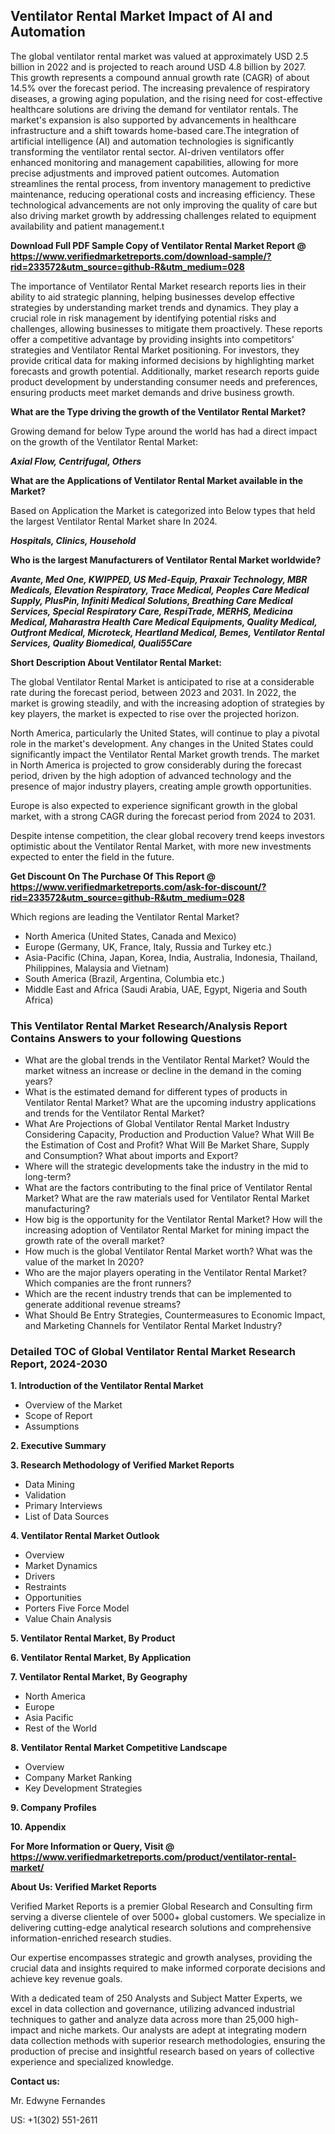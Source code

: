 <h2>Ventilator Rental Market Impact of AI and Automation</h2>The global ventilator rental market was valued at approximately USD 2.5 billion in 2022 and is projected to reach around USD 4.8 billion by 2027. This growth represents a compound annual growth rate (CAGR) of about 14.5% over the forecast period. The increasing prevalence of respiratory diseases, a growing aging population, and the rising need for cost-effective healthcare solutions are driving the demand for ventilator rentals. The market's expansion is also supported by advancements in healthcare infrastructure and a shift towards home-based care.The integration of artificial intelligence (AI) and automation technologies is significantly transforming the ventilator rental sector. AI-driven ventilators offer enhanced monitoring and management capabilities, allowing for more precise adjustments and improved patient outcomes. Automation streamlines the rental process, from inventory management to predictive maintenance, reducing operational costs and increasing efficiency. These technological advancements are not only improving the quality of care but also driving market growth by addressing challenges related to equipment availability and patient management.t</p><p id="" class=""><strong>Download Full PDF Sample Copy of Ventilator Rental Market Report @ <a href="https://www.verifiedmarketreports.com/download-sample/?rid=233572&utm_source=github-R&utm_medium=028" target="_blank">https://www.verifiedmarketreports.com/download-sample/?rid=233572&utm_source=github-R&utm_medium=028</a></strong></p><p>The importance of&nbsp;Ventilator Rental Market research reports lies in their ability to aid strategic planning, helping businesses develop effective strategies by understanding market trends and dynamics. They play a crucial role in risk management by identifying potential risks and challenges, allowing businesses to mitigate them proactively. These reports offer a competitive advantage by providing insights into competitors' strategies and Ventilator Rental Market positioning. For investors, they provide critical data for making informed decisions by highlighting market forecasts and growth potential. Additionally, market research reports guide product development by understanding consumer needs and preferences, ensuring products meet market demands and drive business growth.</p><p><strong>What are the&nbsp;Type driving the growth of the Ventilator Rental Market?</strong></p><p id="" class="">Growing demand for below Type around the world has had a direct impact on the growth of the Ventilator Rental Market:</p><em><strong>Axial Flow, Centrifugal, Others</strong></em></p><strong>What are the&nbsp;Applications&nbsp;of Ventilator Rental Market available in the Market?</strong></p><p id="" class="">Based on Application the Market is categorized into Below types that held the largest Ventilator Rental Market share In 2024.</p><em><strong>Hospitals, Clinics, Household</strong></em></p><strong>Who is the largest Manufacturers of Ventilator Rental Market worldwide?</strong></p><p><em><strong>Avante, Med One, KWIPPED, US Med-Equip, Praxair Technology, MBR Medicals, Elevation Respiratory, Trace Medical, Peoples Care Medical Supply, PlusPin, Infiniti Medical Solutions, Breathing Care Medical Services, Special Respiratory Care, RespiTrade, MERHS, Medicina Medical, Maharastra Health Care Medical Equipments, Quality Medical, Outfront Medical, Microteck, Heartland Medical, Bemes, Ventilator Rental Services, Quality Biomedical, Quali55Care</strong></em></p><p id="" class=""><strong>Short Description About Ventilator Rental Market:</strong></p><p>The global Ventilator Rental Market is anticipated to rise at a considerable rate during the forecast period, between 2023 and 2031. In 2022, the market is growing steadily, and with the increasing adoption of strategies by key players, the market is expected to rise over the projected horizon.</p><p>North America, particularly the United States, will continue to play a pivotal role in the market's development. Any changes in the United States could significantly impact the Ventilator Rental Market growth trends. The market in North America is projected to grow considerably during the forecast period, driven by the high adoption of advanced technology and the presence of major industry players, creating ample growth opportunities.</p><p>Europe is also expected to experience significant growth in the global market, with a strong CAGR during the forecast period from 2024 to 2031.</p><p>Despite intense competition, the clear global recovery trend keeps investors optimistic about the Ventilator Rental Market, with more new investments expected to enter the field in the future.</p><p id="" class=""><strong>Get Discount On The Purchase Of This Report @ <a href="https://www.verifiedmarketreports.com/ask-for-discount/?rid=233572&utm_source=github-R&utm_medium=028" target="_blank">https://www.verifiedmarketreports.com/ask-for-discount/?rid=233572&utm_source=github-R&utm_medium=028</a></strong></p>Which regions are leading the Ventilator Rental Market?</p><ul><li>North America (United States, Canada and Mexico)</li><li>Europe (Germany, UK, France, Italy, Russia and Turkey etc.)</li><li>Asia-Pacific (China, Japan, Korea, India, Australia, Indonesia, Thailand, Philippines, Malaysia and Vietnam)</li><li>South America (Brazil, Argentina, Columbia etc.)</li><li>Middle East and Africa (Saudi Arabia, UAE, Egypt, Nigeria and South Africa)</li></ul><h3 id="" class="">This Ventilator Rental Market Research/Analysis Report Contains Answers to your following Questions</h3><ul><li>What are the global trends in the Ventilator Rental Market? Would the market witness an increase or decline in the demand in the coming years?</li><li>What is the estimated demand for different types of products in Ventilator Rental Market? What are the upcoming industry applications and trends for the Ventilator Rental Market?</li><li>What Are Projections of Global Ventilator Rental Market Industry Considering Capacity, Production and Production Value? What Will Be the Estimation of Cost and Profit? What Will Be Market Share, Supply and Consumption? What about imports and Export?</li><li>Where will the strategic developments take the industry in the mid to long-term?</li><li>What are the factors contributing to the final price of Ventilator Rental Market? What are the raw materials used for Ventilator Rental Market manufacturing?</li><li>How big is the opportunity for the Ventilator Rental Market? How will the increasing adoption of Ventilator Rental Market for mining impact the growth rate of the overall market?</li><li>How much is the global Ventilator Rental Market worth? What was the value of the market In 2020?</li><li>Who are the major players operating in the Ventilator Rental Market? Which companies are the front runners?</li><li>Which are the recent industry trends that can be implemented to generate additional revenue streams?</li><li>What Should Be Entry Strategies, Countermeasures to Economic Impact, and Marketing Channels for Ventilator Rental Market Industry?</li></ul><h3 id="" class="">Detailed TOC of Global Ventilator Rental Market Research Report, 2024-2030</h3><p id="" class=""><strong>1. Introduction of the Ventilator Rental Market</strong></p><ul><li>Overview of the Market</li><li>Scope of Report</li><li>Assumptions</li></ul><p id="" class=""><strong>2. Executive Summary</strong></p><p id="" class=""><strong>3. Research Methodology of Verified Market Reports</strong></p><ul><li>Data Mining</li><li>Validation</li><li>Primary Interviews</li><li>List of Data Sources</li></ul><p id="" class=""><strong>4. Ventilator Rental Market Outlook</strong></p><ul><li>Overview</li><li>Market Dynamics</li><li>Drivers</li><li>Restraints</li><li>Opportunities</li><li>Porters Five Force Model</li><li>Value Chain Analysis</li></ul><p id="" class=""><strong>5. Ventilator Rental Market, By Product</strong></p><p id="" class=""><strong>6. Ventilator Rental Market, By Application</strong></p><p id="" class=""><strong>7. Ventilator Rental Market, By Geography</strong></p><ul><li>North America</li><li>Europe</li><li>Asia Pacific</li><li>Rest of the World</li></ul><p id="" class=""><strong>8. Ventilator Rental Market Competitive Landscape</strong></p><ul><li>Overview</li><li>Company Market Ranking</li><li>Key Development Strategies</li></ul><p id="" class=""><strong>9. Company Profiles</strong></p><p id="" class=""><strong>10. Appendix</strong></p><p id="" class=""><strong>For More Information or Query, Visit @ <a href="https://www.verifiedmarketreports.com/product/ventilator-rental-market/" target="_blank">https://www.verifiedmarketreports.com/product/ventilator-rental-market/</a></strong></p><p id="" class=""><strong>About Us: Verified Market Reports</strong></p><p id="" class="">Verified Market Reports is a premier Global Research and Consulting firm serving a diverse clientele of over 5000+ global customers. We specialize in delivering cutting-edge analytical research solutions and comprehensive information-enriched research studies.</p><p id="" class="">Our expertise encompasses strategic and growth analyses, providing the crucial data and insights required to make informed corporate decisions and achieve key revenue goals.</p><p id="" class="">With a dedicated team of 250 Analysts and Subject Matter Experts, we excel in data collection and governance, utilizing advanced industrial techniques to gather and analyze data across more than 25,000 high-impact and niche markets. Our analysts are adept at integrating modern data collection methods with superior research methodologies, ensuring the production of precise and insightful research based on years of collective experience and specialized knowledge.</p><p id="" class=""><strong>Contact us:</strong></p><p id="" class="">Mr. Edwyne Fernandes</p><p id="" class="">US: +1(302) 551-2611</p>